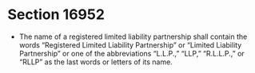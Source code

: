 # Section 16952

- The name of a registered limited liability partnership shall contain the words “Registered Limited Liability Partnership” or “Limited Liability Partnership” or one of the abbreviations “L.L.P.,” “LLP,” “R.L.L.P.,” or “RLLP” as the last words or letters of its name.